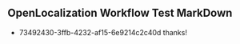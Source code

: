 ## OpenLocalization Workflow Test MarkDown
* 73492430-3ffb-4232-af15-6e9214c2c40d thanks!

<!--HONumber=Jul16_HO5-->


